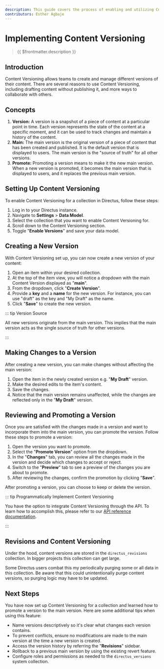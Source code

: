 ```yaml
---
description: This guide covers the process of enabling and utilizing Content Versioning in Directus.
contributors: Esther Agbaje
---
```


# Implementing Content Versioning

> {{ $frontmatter.description }}

## Introduction

Content Versioning allows teams to create and manage different versions of their content. There are several reasons to
use Content Versioning, including drafting content without publishing it, and more ways to collaborate with others.

## Concepts

1. **Version:** A version is a snapshot of a piece of content at a particular point in time. Each version represents the
   state of the content at a specific moment, and it can be used to track changes and maintain a history of the content.
2. **Main:** The main version is the original version of a piece of content that has been created and published. It is
   the default version that is displayed to users. The main version is the "source of truth" for all other versions.
3. **Promote:** Promoting a version means to make it the new main version. When a new version is promoted, it becomes
   the main version that is displayed to users, and it replaces the previous main version.

## Setting Up Content Versioning

To enable Content Versioning for a collection in Directus, follow these steps:

1. Log in to your Directus instance.
2. Navigate to **Settings** > **Data Model**.
3. Select the collection that you want to enable Content Versioning for.
4. Scroll down to the Content Versioning section.
5. Toggle "**Enable Versions**" and save your data model.

## Creating a New Version

With Content Versioning set up, you can now create a new version of your content:

1. Open an item within your desired collection.
2. At the top of the item view, you will notice a dropdown with the main Content Version displayed as "**main**".
3. From the dropdown, click "**Create Version**".
4. Provide a **key** and a **name** for the new version. For instance, you can use "draft" as the key and "My Draft" as
   the name.
5. Click "**Save**" to create the new version.

::: tip Version Source

All new versions originate from the main version. This implies that the main version acts as the single source of truth
for other versions.

:::

## Making Changes to a Version

After creating a new version, you can make changes without affecting the main version:

1. Open the item in the newly created version e.g. "**My Draft**" version.
2. Make the desired edits to the item's content.
3. Save the changes.
4. Notice that the main version remains unaffected, while the changes are reflected only in the "**My Draft**" version.

## Reviewing and Promoting a Version

Once you are satisfied with the changes made in a version and want to incorporate them into the main version, you can
promote the version. Follow these steps to promote a version:

1. Open the version you want to promote.
2. Select the "**Promote Version**" option from the dropdown.
3. In the "**Changes**" tab, you can review all the changes made in the version and decide which changes to accept or
   reject.
4. Switch to the "**Preview**" tab to see a preview of the changes you are about to promote.
5. After reviewing the changes, confirm the promotion by clicking "**Save**".

After promoting a version, you can choose to keep or delete the version.

::: tip Programmatically Implement Content Versioning

You have the option to integrate Content Versioning through the API. To learn how to accomplish this, please refer to
our [API reference documentation](/reference/system/versions).

:::

## Revisions and Content Versioning

Under the hood, content versions are stored in the `directus_revisions` collection. In bigger projects this collection can get large.

Some Directus users combat this my periodically purging some or all data in this collection. Be aware that this could unintentionally purge content versions, so purging logic may have to be updated.

## Next Steps

You have now set up Content Versioning for a collection and learned how to promote a version
to the main version. Here are some additional tips when using this feature:

- Name versions descriptively so it's clear what changes each version contains.
- To prevent conflicts, ensure no modifications are made to the main version at the time a new version is created.
- Access the version history by referring the "**Revisions**" sidebar.
- Rollback to a previous main version by using the existing revert feature.
- Configure roles and permissions as needed to the `directus_versions` system collection.
